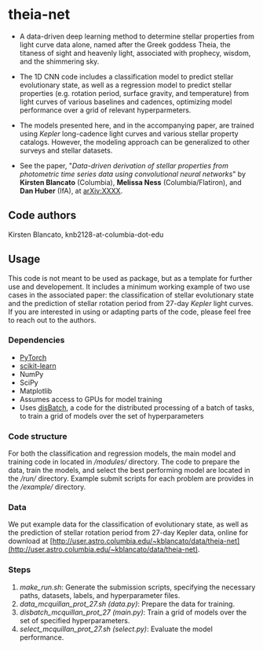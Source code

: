 # theia-net
- A data-driven deep learning method to determine stellar properties from light curve data alone, named after the Greek goddess Theia, the titaness of sight and heavenly light, associated with prophecy, wisdom, and the shimmering sky. 

- The 1D CNN code includes a classification model to predict stellar evolutionary state, as well as a regression model to predict stellar properties (e.g. rotation period, surface gravity, and temperature) from light curves of various baselines and cadences, optimizing model performance over a grid of relevant hyperparmeters. 

- The models presented here, and in the accompanying paper, are trained using *Kepler* long-cadence light curves and various stellar property catalogs. However, the modeling approach can be generalized to other surveys and stellar datasets. 

- See the paper, "*Data-driven derivation of stellar properties from photometric time series data using convolutional neural networks*" by **Kirsten Blancato** (Columbia), **Melissa Ness** (Columbia/Flatiron), and **Dan Huber** (IfA), at [arXiv:XXXX](https://arxiv.org/list/astro-ph/recent).

## Code authors
Kirsten Blancato, knb2128-at-columbia-dot-edu

## Usage
This code is not meant to be used as package, but as a template for further use and developement. It includes a minimum working example of two use cases in the associated paper: the classification of stellar evolutionary state and the prediction of stellar rotation period from 27-day *Kepler* light curves. If you are interested in using or adapting parts of the code, please feel free to reach out to the authors. 

### Dependencies
- [PyTorch](https://pytorch.org/) </br>
- [scikit-learn](https://scikit-learn.org/stable/) </br>
- NumPy </br>
- SciPy </br>
- Matplotlib </br>
- Assumes access to GPUs for model training </br>
- Uses [disBatch](https://github.com/flatironinstitute/disBatch), a code for the distributed processing of a batch of tasks, to train a grid of models over the set of hyperparameters

### Code structure
For both the classification and regression models, the main model and training code in located in */modules/* directory. The code to prepare the data, train the models, and select the best performing model are located in the */run/* directory. Example submit scripts for each problem are provides in the */example/* directory. 

### Data
We put example data for the classification of evolutionary state, as well as the prediction of stellar rotation period from 27-day Kepler data, online for download at [http://user.astro.columbia.edu/~kblancato/data/theia-net](http://user.astro.columbia.edu/~kblancato/data/theia-net).

### Steps
1. *make_run.sh*: Generate the submission scripts, specifying the necessary paths, datasets, labels, and hyperparameter files. </br>
2. *data_mcquillan_prot_27.sh (data.py)*: Prepare the data for training. </br>
3. *disbatch_mcquillan_prot_27 (main.py)*: Train a grid of models over the set of specified hyperparameters. </br>
4. *select_mcquillan_prot_27.sh (select.py)*: Evaluate the model performance. 
